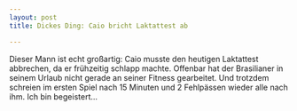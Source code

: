 ```yaml
---
layout: post
title: Dickes Ding: Caio bricht Laktattest ab

---
```


Dieser Mann ist echt großartig: Caio musste den heutigen Laktattest abbrechen, da er frühzeitig schlapp machte. Offenbar hat der Brasilianer in seinem Urlaub nicht gerade an seiner Fitness gearbeitet. Und trotzdem schreien im ersten Spiel nach 15 Minuten und 2 Fehlpässen wieder alle nach ihm. Ich bin begeistert...


